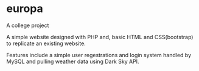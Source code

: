 # europa
A college project

A simple website designed with PHP and, basic HTML and CSS(bootstrap) to replicate an existing website. 

Features include a simple user regestrations and login system handled by MySQL and pulling weather data using Dark Sky API.
